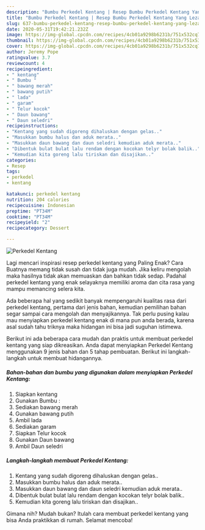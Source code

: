 ```yaml
---
description: "Bumbu Perkedel Kentang | Resep Bumbu Perkedel Kentang Yang Lezat Sekali"
title: "Bumbu Perkedel Kentang | Resep Bumbu Perkedel Kentang Yang Lezat Sekali"
slug: 637-bumbu-perkedel-kentang-resep-bumbu-perkedel-kentang-yang-lezat-sekali
date: 2020-05-31T19:42:21.232Z
image: https://img-global.cpcdn.com/recipes/4cb01a9298b6231b/751x532cq70/perkedel-kentang-foto-resep-utama.jpg
thumbnail: https://img-global.cpcdn.com/recipes/4cb01a9298b6231b/751x532cq70/perkedel-kentang-foto-resep-utama.jpg
cover: https://img-global.cpcdn.com/recipes/4cb01a9298b6231b/751x532cq70/perkedel-kentang-foto-resep-utama.jpg
author: Jeremy Pope
ratingvalue: 3.7
reviewcount: 4
recipeingredient:
- " kentang"
- " Bumbu "
- " bawang merah"
- " bawang putih"
- " lada"
- " garam"
- " Telur kocok"
- " Daun bawang"
- " Daun seledri"
recipeinstructions:
- "Kentang yang sudah digoreng dihaluskan dengan gelas.."
- "Masukkan bumbu halus dan aduk merata.."
- "Masukkan daun bawang dan daun seledri kemudian aduk merata.."
- "Dibentuk bulat bulat lalu rendam dengan kocokan telyr bolak balik.."
- "Kemudian kita goreng lalu tiriskan dan disajikan.."
categories:
- Resep
tags:
- perkedel
- kentang

katakunci: perkedel kentang 
nutrition: 204 calories
recipecuisine: Indonesian
preptime: "PT34M"
cooktime: "PT34M"
recipeyield: "2"
recipecategory: Dessert

---
```



![Perkedel Kentang](https://img-global.cpcdn.com/recipes/4cb01a9298b6231b/751x532cq70/perkedel-kentang-foto-resep-utama.jpg)

Lagi mencari inspirasi resep perkedel kentang yang Paling Enak? Cara Buatnya memang tidak susah dan tidak juga mudah. Jika keliru mengolah maka hasilnya tidak akan memuaskan dan bahkan tidak sedap. Padahal perkedel kentang yang enak selayaknya memiliki aroma dan cita rasa yang mampu memancing selera kita.



Ada beberapa hal yang sedikit banyak mempengaruhi kualitas rasa dari perkedel kentang, pertama dari jenis bahan, kemudian pemilihan bahan segar sampai cara mengolah dan menyajikannya. Tak perlu pusing kalau mau menyiapkan perkedel kentang enak di mana pun anda berada, karena asal sudah tahu triknya maka hidangan ini bisa jadi suguhan istimewa.


Berikut ini ada beberapa cara mudah dan praktis untuk membuat perkedel kentang yang siap dikreasikan. Anda dapat menyiapkan Perkedel Kentang menggunakan 9 jenis bahan dan 5 tahap pembuatan. Berikut ini langkah-langkah untuk membuat hidangannya.

<!--inarticleads1-->

##### Bahan-bahan dan bumbu yang digunakan dalam menyiapkan Perkedel Kentang:

1. Siapkan  kentang
1. Gunakan  Bumbu :
1. Sediakan  bawang merah
1. Gunakan  bawang putih
1. Ambil  lada
1. Sediakan  garam
1. Siapkan  Telur kocok
1. Gunakan  Daun bawang
1. Ambil  Daun seledri




<!--inarticleads2-->

##### Langkah-langkah membuat Perkedel Kentang:

1. Kentang yang sudah digoreng dihaluskan dengan gelas..
1. Masukkan bumbu halus dan aduk merata..
1. Masukkan daun bawang dan daun seledri kemudian aduk merata..
1. Dibentuk bulat bulat lalu rendam dengan kocokan telyr bolak balik..
1. Kemudian kita goreng lalu tiriskan dan disajikan..




Gimana nih? Mudah bukan? Itulah cara membuat perkedel kentang yang bisa Anda praktikkan di rumah. Selamat mencoba!
